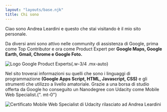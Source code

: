 ```yaml
---
layout: "layouts/base.njk"
title: Chi sono
---
```


Ciao sono Andrea Leardini e questo che stai visitando è il mio sito personale.

Da diversi anni sono attivo nelle community di assistenza di Google, prima come Top Contributor e ora come Product Expert per **Google Maps, Google Earth, Gmail, Chrome e Google Foto.**

![Logo Google Product Experts](/images/google-product-experts-logo.png){.w-3/4 .mx-auto}

Nel sito troverai informazioni su quelli che sono i linguaggi di programmazione **(Google Apps Script, HTML, Javascript, CSS)** e gli strumenti che utilizzo a livello amatoriale. Grazie a una borsa di studio offerta da Google ho conseguito un Nanodegree con Udacity come Mobile Web Specialist.{".  mt-0"}

![Certificato Mobile Web Specialist di Udacity rilasciato ad Andrea Leardini](/images/andrea-leardini-certificate-nanodegree-mobile-web-specialist-udacity.png)

